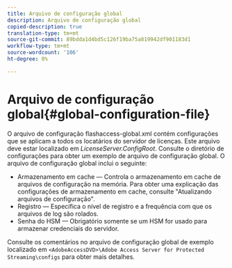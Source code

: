 ```yaml
---
title: Arquivo de configuração global
description: Arquivo de configuração global
copied-description: true
translation-type: tm+mt
source-git-commit: 89bdda1d4bd5c126f19ba75a819942df901183d1
workflow-type: tm+mt
source-wordcount: '106'
ht-degree: 0%

---
```



# Arquivo de configuração global{#global-configuration-file}

O arquivo de configuração flashaccess-global.xml contém configurações que se aplicam a todos os locatários do servidor de licenças. Este arquivo deve estar localizado em *LicenseServer.ConfigRoot*. Consulte o diretório de configurações para obter um exemplo de arquivo de configuração global. O arquivo de configuração global inclui o seguinte:

* Armazenamento em cache — Controla o armazenamento em cache de arquivos de configuração na memória. Para obter uma explicação das configurações de armazenamento em cache, consulte &quot;Atualizando arquivos de configuração&quot;.
* Registro — Especifica o nível de registro e a frequência com que os arquivos de log são rolados.
* Senha do HSM — Obrigatório somente se um HSM for usado para armazenar credenciais do servidor.

Consulte os comentários no arquivo de configuração global de exemplo localizado em `<AdobeAccessDVD>\Adobe Access Server for Protected Streaming\configs` para obter mais detalhes.
